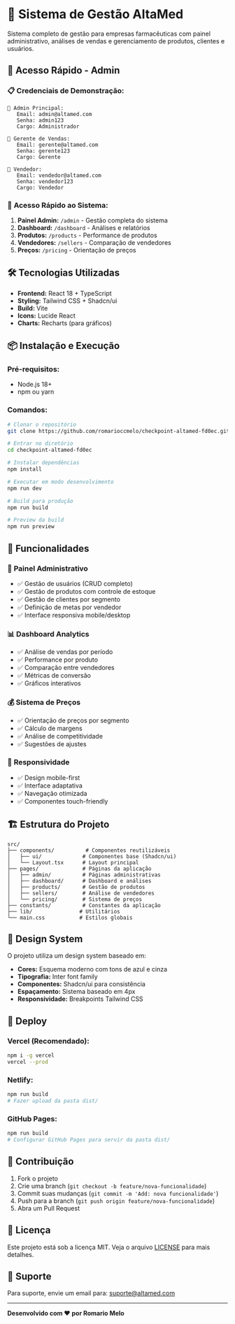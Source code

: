 # 🏥 Sistema de Gestão AltaMed

Sistema completo de gestão para empresas farmacêuticas com painel administrativo, análises de vendas e gerenciamento de produtos, clientes e usuários.

## 🚀 Acesso Rápido - Admin

### 📋 **Credenciais de Demonstração:**

```
👤 Admin Principal:
   Email: admin@altamed.com
   Senha: admin123
   Cargo: Administrador

👤 Gerente de Vendas:
   Email: gerente@altamed.com
   Senha: gerente123
   Cargo: Gerente

👤 Vendedor:
   Email: vendedor@altamed.com
   Senha: vendedor123
   Cargo: Vendedor
```

### 🔐 **Acesso Rápido ao Sistema:**

1. **Painel Admin:** `/admin` - Gestão completa do sistema
2. **Dashboard:** `/dashboard` - Análises e relatórios
3. **Produtos:** `/products` - Performance de produtos
4. **Vendedores:** `/sellers` - Comparação de vendedores
5. **Preços:** `/pricing` - Orientação de preços

## 🛠️ Tecnologias Utilizadas

- **Frontend:** React 18 + TypeScript
- **Styling:** Tailwind CSS + Shadcn/ui
- **Build:** Vite
- **Icons:** Lucide React
- **Charts:** Recharts (para gráficos)

## 📦 Instalação e Execução

### Pré-requisitos:
- Node.js 18+ 
- npm ou yarn

### Comandos:

```bash
# Clonar o repositório
git clone https://github.com/romarioccmelo/checkpoint-altamed-fd0ec.git

# Entrar no diretório
cd checkpoint-altamed-fd0ec

# Instalar dependências
npm install

# Executar em modo desenvolvimento
npm run dev

# Build para produção
npm run build

# Preview da build
npm run preview
```

## 🎯 Funcionalidades

### 🔧 **Painel Administrativo**
- ✅ Gestão de usuários (CRUD completo)
- ✅ Gestão de produtos com controle de estoque
- ✅ Gestão de clientes por segmento
- ✅ Definição de metas por vendedor
- ✅ Interface responsiva mobile/desktop

### 📊 **Dashboard Analytics**
- ✅ Análise de vendas por período
- ✅ Performance por produto
- ✅ Comparação entre vendedores
- ✅ Métricas de conversão
- ✅ Gráficos interativos

### 💰 **Sistema de Preços**
- ✅ Orientação de preços por segmento
- ✅ Cálculo de margens
- ✅ Análise de competitividade
- ✅ Sugestões de ajustes

### 📱 **Responsividade**
- ✅ Design mobile-first
- ✅ Interface adaptativa
- ✅ Navegação otimizada
- ✅ Componentes touch-friendly

## 🏗️ Estrutura do Projeto

```
src/
├── components/          # Componentes reutilizáveis
│   ├── ui/             # Componentes base (Shadcn/ui)
│   └── Layout.tsx      # Layout principal
├── pages/              # Páginas da aplicação
│   ├── admin/          # Páginas administrativas
│   ├── dashboard/      # Dashboard e análises
│   ├── products/       # Gestão de produtos
│   ├── sellers/        # Análise de vendedores
│   └── pricing/        # Sistema de preços
├── constants/          # Constantes da aplicação
├── lib/               # Utilitários
└── main.css           # Estilos globais
```

## 🎨 Design System

O projeto utiliza um design system baseado em:
- **Cores:** Esquema moderno com tons de azul e cinza
- **Tipografia:** Inter font family
- **Componentes:** Shadcn/ui para consistência
- **Espaçamento:** Sistema baseado em 4px
- **Responsividade:** Breakpoints Tailwind CSS

## 🚀 Deploy

### Vercel (Recomendado):
```bash
npm i -g vercel
vercel --prod
```

### Netlify:
```bash
npm run build
# Fazer upload da pasta dist/
```

### GitHub Pages:
```bash
npm run build
# Configurar GitHub Pages para servir da pasta dist/
```

## 👥 Contribuição

1. Fork o projeto
2. Crie uma branch (`git checkout -b feature/nova-funcionalidade`)
3. Commit suas mudanças (`git commit -m 'Add: nova funcionalidade'`)
4. Push para a branch (`git push origin feature/nova-funcionalidade`)
5. Abra um Pull Request

## 📄 Licença

Este projeto está sob a licença MIT. Veja o arquivo [LICENSE](LICENSE) para mais detalhes.

## 🤝 Suporte

Para suporte, envie um email para: suporte@altamed.com

---

**Desenvolvido com ❤️ por Romario Melo**
